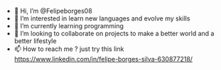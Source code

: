 - 👋 Hi, I’m @Felipeborges08
- 👀 I’m interested in learn new languages and evolve my skills
- 🌱 I’m currently learning programming
- 💞️ I’m looking to collaborate on projects to make a better world and a better lifestyle
- 📫 How to reach me ? just try this link https://www.linkedin.com/in/felipe-borges-silva-630877218/

<!---
Felipeborges08/Felipeborges08 is a ✨ special ✨ repository because its `README.md` (this file) appears on your GitHub profile.
You can click the Preview link to take a look at your changes.
--->
